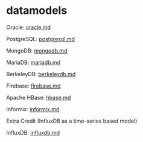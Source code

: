 # datamodels

Oracle: [oracle.md](oracle.md)

PostgreSQL: [postgresql.md](postgresql.md)

MongoDB: [mongodb.md](mongodb.md)

MariaDB: [mariadb.md](mariadb.md)

BerkeleyDB: [berkeleydb.md](berkeleydb.md)

Firebase: [firebase.md](firebase.md)

Apache HBase: [hbase.md](hbase.md)

Informix: [informix.md](informix.md)

Extra Credit (InfluxDB as a time-series based model)

InfluxDB: [influxdb.md](influxdb.md)
